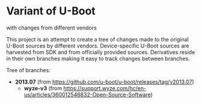 # Variant of U-Boot
with changes from different vendors

This project is an attempt to create a tree of changes made to the original U-Boot
sources by different vendors. Device-specific U-Boot sources are harvested from SDK
and from officially provided sources. Derivatives reside in their own branches making
it easy to track changes between branches.

Tree of branches:
- __2013.07__ (from https://github.com/u-boot/u-boot/releases/tag/v2013.07)
  - __wyze-v3__ (from https://support.wyze.com/hc/en-us/articles/360012546832-Open-Source-Software)
